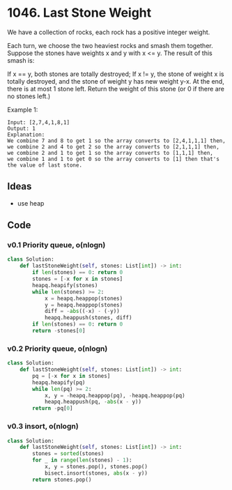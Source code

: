 # 1046. Last Stone Weight

We have a collection of rocks, each rock has a positive integer weight.

Each turn, we choose the two heaviest rocks and smash them together.  Suppose the stones have weights x and y with x <= y.  The result of this smash is:

If x == y, both stones are totally destroyed;
If x != y, the stone of weight x is totally destroyed, and the stone of weight y has new weight y-x.
At the end, there is at most 1 stone left.  Return the weight of this stone (or 0 if there are no stones left.)

 

Example 1:

```
Input: [2,7,4,1,8,1]
Output: 1
Explanation: 
We combine 7 and 8 to get 1 so the array converts to [2,4,1,1,1] then,
we combine 2 and 4 to get 2 so the array converts to [2,1,1,1] then,
we combine 2 and 1 to get 1 so the array converts to [1,1,1] then,
we combine 1 and 1 to get 0 so the array converts to [1] then that's the value of last stone.
```


## Ideas 

- use heap


## Code 

### v0.1 Priority queue, o(nlogn)

``` python
class Solution:
    def lastStoneWeight(self, stones: List[int]) -> int:
        if len(stones) == 0: return 0
        stones = [-x for x in stones]
        heapq.heapify(stones)
        while len(stones) >= 2:
            x = heapq.heappop(stones)
            y = heapq.heappop(stones)
            diff = -abs((-x) - (-y))
            heapq.heappush(stones, diff)
        if len(stones) == 0: return 0
        return -stones[0]
```

### v0.2 Priority queue, o(nlogn)

``` python
class Solution:
    def lastStoneWeight(self, stones: List[int]) -> int:
        pq = [-x for x in stones]
        heapq.heapify(pq)
        while len(pq) >= 2:
            x, y = -heapq.heappop(pq), -heapq.heappop(pq)
            heapq.heappush(pq, -abs(x - y))
        return -pq[0]
```

### v0.3 insort, o(nlogn)

``` python
class Solution:
    def lastStoneWeight(self, stones: List[int]) -> int:
        stones = sorted(stones)
        for _ in range(len(stones) - 1):
            x, y = stones.pop(), stones.pop()
            bisect.insort(stones, abs(x - y))
        return stones.pop()
```